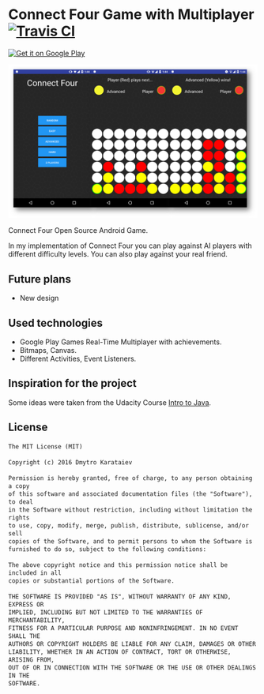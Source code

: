 # Connect Four Game with Multiplayer [![Travis CI](https://travis-ci.org/dmytroKarataiev/ConnectFour.svg?branch=master)](https://travis-ci.org/dmytroKarataiev/ConnectFour)
<a href="https://play.google.com/store/apps/details?id=karataiev.dmytro.connectfour"><img alt="Get it on Google Play" src="https://play.google.com/intl/en_us/badges/images/apps/en-play-badge.png" width="185" height="60"/></a><br>

![Screenshots](materials/connect_four_screenshots.png)

Connect Four Open Source Android Game.

In my implementation of Connect Four you can play against AI players with different difficulty levels.
You can also play against your real friend. 

## Future plans
* New design

## Used technologies
* Google Play Games Real-Time Multiplayer with achievements.
* Bitmaps, Canvas.
* Different Activities, Event Listeners.

## Inspiration for the project
Some ideas were taken from the Udacity Course [Intro to Java](https://www.udacity.com/course/intro-to-java-programming--cs046).

License
-------

	The MIT License (MIT)

	Copyright (c) 2016 Dmytro Karataiev

	Permission is hereby granted, free of charge, to any person obtaining a copy
	of this software and associated documentation files (the "Software"), to deal
	in the Software without restriction, including without limitation the rights
	to use, copy, modify, merge, publish, distribute, sublicense, and/or sell
	copies of the Software, and to permit persons to whom the Software is
	furnished to do so, subject to the following conditions:

	The above copyright notice and this permission notice shall be included in all
	copies or substantial portions of the Software.

	THE SOFTWARE IS PROVIDED "AS IS", WITHOUT WARRANTY OF ANY KIND, EXPRESS OR
	IMPLIED, INCLUDING BUT NOT LIMITED TO THE WARRANTIES OF MERCHANTABILITY,
	FITNESS FOR A PARTICULAR PURPOSE AND NONINFRINGEMENT. IN NO EVENT SHALL THE
	AUTHORS OR COPYRIGHT HOLDERS BE LIABLE FOR ANY CLAIM, DAMAGES OR OTHER
	LIABILITY, WHETHER IN AN ACTION OF CONTRACT, TORT OR OTHERWISE, ARISING FROM,
	OUT OF OR IN CONNECTION WITH THE SOFTWARE OR THE USE OR OTHER DEALINGS IN THE
	SOFTWARE.
